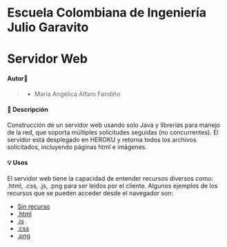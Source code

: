 # Escuela Colombiana de Ingeniería Julio Garavito

# Servidor Web 

#### Autor🙎
> - María Angélica Alfaro Fandiño

#### 🔎 Descripción
Construcción de un servidor web usando solo Java y librerías para manejo de la red, que soporta múltiples solicitudes seguidas (no concurrentes). El servidor está desplegado en HEROKU y retorna todos los archivos solicitados, incluyendo páginas html e imágenes.

#### 💡 Usos
El servidor web tiene la capacidad de entender recursos diversos como: .html, .css, .js, .png para ser leidos por el cliente. Algunos ejemplos de los recursos que se pueden acceder desde el navegador son:

- [Sin recurso](https://webserver-client-server.herokuapp.com)
- [.html](https://webserver-client-server.herokuapp.com/index.html)
- [.js](https://webserver-client-server.herokuapp.com/js/app.js)
- [.css](https://webserver-client-server.herokuapp.com/css/style.css)
- [.png](https://webserver-client-server.herokuapp.com/mafalda.png)




